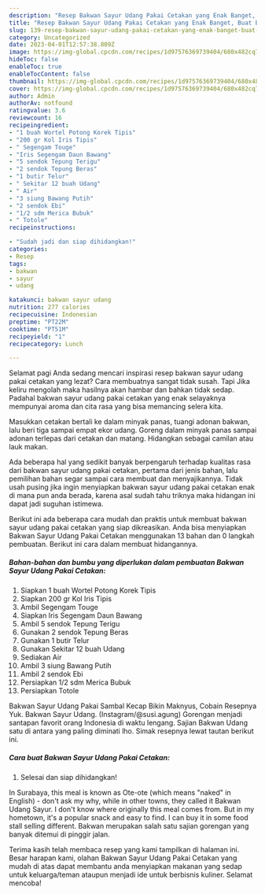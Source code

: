 ```yaml
---
description: "Resep Bakwan Sayur Udang Pakai Cetakan yang Enak Banget, Buat Buka Puasa}"
title: "Resep Bakwan Sayur Udang Pakai Cetakan yang Enak Banget, Buat Buka Puasa}"
slug: 139-resep-bakwan-sayur-udang-pakai-cetakan-yang-enak-banget-buat-buka-puasa
category: Uncategorized
date: 2023-04-01T12:57:38.809Z
image: https://img-global.cpcdn.com/recipes/1d97576369739404/680x482cq70/bakwan-sayur-udang-pakai-cetakan-foto-resep-utama.jpg
hideToc: false
enableToc: true
enableTocContent: false
thumbnail: https://img-global.cpcdn.com/recipes/1d97576369739404/680x482cq70/bakwan-sayur-udang-pakai-cetakan-foto-resep-utama.jpg
cover: https://img-global.cpcdn.com/recipes/1d97576369739404/680x482cq70/bakwan-sayur-udang-pakai-cetakan-foto-resep-utama.jpg
author: Admin
authorAv: notfound
ratingvalue: 3.6
reviewcount: 16
recipeingredient:
- "1 buah Wortel Potong Korek Tipis"
- "200 gr Kol Iris Tipis"
- " Segengam Touge"
- "Iris Segengam Daun Bawang"
- "5 sendok Tepung Terigu"
- "2 sendok Tepung Beras"
- "1 butir Telur"
- " Sekitar 12 buah Udang"
- " Air"
- "3 siung Bawang Putih"
- "2 sendok Ebi"
- "1/2 sdm Merica Bubuk"
- " Totole"
recipeinstructions:

- "Sudah jadi dan siap dihidangkan!"
categories:
- Resep
tags:
- bakwan
- sayur
- udang

katakunci: bakwan sayur udang 
nutrition: 277 calories
recipecuisine: Indonesian
preptime: "PT22M"
cooktime: "PT51M"
recipeyield: "1"
recipecategory: Lunch

---
```



Selamat pagi Anda sedang mencari inspirasi resep bakwan sayur udang pakai cetakan yang lezat? Cara membuatnya sangat tidak susah. Tapi Jika keliru mengolah maka hasilnya akan hambar dan bahkan tidak sedap. Padahal bakwan sayur udang pakai cetakan yang enak selayaknya mempunyai aroma dan cita rasa yang bisa memancing selera kita.


Masukkan cetakan bertali ke dalam minyak panas, tuangi adonan bakwan, lalu beri tiga sampai empat ekor udang. Goreng dalam minyak panas sampai adonan terlepas dari cetakan dan matang. Hidangkan sebagai camilan atau lauk makan.

Ada beberapa hal yang sedikit banyak berpengaruh terhadap kualitas rasa dari bakwan sayur udang pakai cetakan, pertama dari jenis bahan, lalu pemilihan bahan segar sampai cara membuat dan menyajikannya. Tidak usah pusing jika ingin menyiapkan bakwan sayur udang pakai cetakan enak di mana pun anda berada, karena asal sudah tahu triknya maka hidangan ini dapat jadi suguhan istimewa.


Berikut ini ada beberapa cara mudah dan praktis untuk membuat bakwan sayur udang pakai cetakan yang siap dikreasikan. Anda bisa menyiapkan Bakwan Sayur Udang Pakai Cetakan menggunakan 13 bahan dan 0 langkah pembuatan. Berikut ini cara dalam membuat hidangannya.

<!--inarticleads1-->

##### Bahan-bahan dan bumbu yang diperlukan dalam pembuatan Bakwan Sayur Udang Pakai Cetakan:

1. Siapkan 1 buah Wortel Potong Korek Tipis
1. Siapkan 200 gr Kol Iris Tipis
1. Ambil  Segengam Touge
1. Siapkan Iris Segengam Daun Bawang
1. Ambil 5 sendok Tepung Terigu
1. Gunakan 2 sendok Tepung Beras
1. Gunakan 1 butir Telur
1. Gunakan  Sekitar 12 buah Udang
1. Sediakan  Air
1. Ambil 3 siung Bawang Putih
1. Ambil 2 sendok Ebi
1. Persiapkan 1/2 sdm Merica Bubuk
1. Persiapkan  Totole


Bakwan Sayur Udang Pakai Sambal Kecap Bikin Maknyus, Cobain Resepnya Yuk. Bakwan Sayur Udang. (Instagram/@susi.agung) Gorengan menjadi santapan favorit orang Indonesia di waktu lengang. Sajian Bakwan Udang satu di antara yang paling diminati lho. Simak resepnya lewat tautan berikut ini. 

<!--inarticleads2-->

##### Cara buat Bakwan Sayur Udang Pakai Cetakan:


1. Selesai dan siap dihidangkan!

In Surabaya, this meal is known as Ote-ote (which means &#34;naked&#34; in English) - don&#39;t ask my why, while in other towns, they called it Bakwan Udang Sayur. I don&#39;t know where originally this meal comes from. But in my hometown, it&#39;s a popular snack and easy to find. I can buy it in some food stall selling different. Bakwan merupakan salah satu sajian gorengan yang banyak ditemui di pinggir jalan. 

Terima kasih telah membaca resep yang kami tampilkan di halaman ini. Besar harapan kami, olahan Bakwan Sayur Udang Pakai Cetakan yang mudah di atas dapat membantu anda menyiapkan makanan yang sedap untuk keluarga/teman ataupun menjadi ide untuk berbisnis kuliner. Selamat mencoba!
